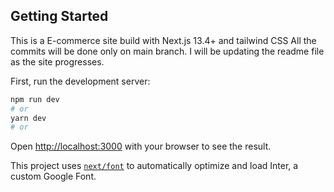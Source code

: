## Getting Started

This is a E-commerce site build with Next.js 13.4+ and tailwind CSS
All the commits will be done only on main branch.
I will be updating the readme file as the site progresses.

First, run the development server:

```bash
npm run dev
# or
yarn dev
# or
```

Open [http://localhost:3000](http://localhost:3000) with your browser to see the result.

This project uses [`next/font`](https://nextjs.org/docs/basic-features/font-optimization) to automatically optimize and load Inter, a custom Google Font.
